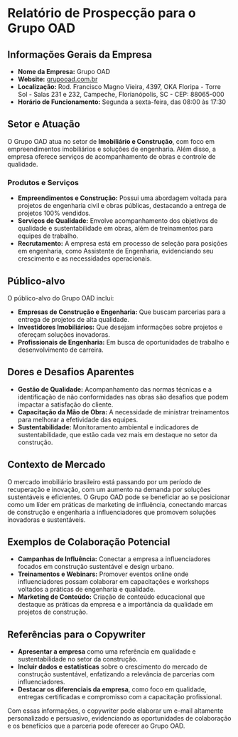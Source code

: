 # Relatório de Prospecção para o Grupo OAD

## Informações Gerais da Empresa
- **Nome da Empresa:** Grupo OAD
- **Website:** [grupooad.com.br](http://www.grupooad.com.br)
- **Localização:** Rod. Francisco Magno Vieira, 4397, OKA Floripa - Torre Sol - Salas 231 e 232, Campeche, Florianópolis, SC - CEP: 88065-000
- **Horário de Funcionamento:** Segunda a sexta-feira, das 08:00 às 17:30

## Setor e Atuação
O Grupo OAD atua no setor de **Imobiliário e Construção**, com foco em empreendimentos imobiliários e soluções de engenharia. Além disso, a empresa oferece serviços de acompanhamento de obras e controle de qualidade.

### Produtos e Serviços
- **Empreendimentos e Construção:** Possui uma abordagem voltada para projetos de engenharia civil e obras públicas, destacando a entrega de projetos 100% vendidos.
- **Serviços de Qualidade:** Envolve acompanhamento dos objetivos de qualidade e sustentabilidade em obras, além de treinamentos para equipes de trabalho.
- **Recrutamento:** A empresa está em processo de seleção para posições em engenharia, como Assistente de Engenharia, evidenciando seu crescimento e as necessidades operacionais.

## Público-alvo
O público-alvo do Grupo OAD inclui:
- **Empresas de Construção e Engenharia:** Que buscam parcerias para a entrega de projetos de alta qualidade.
- **Investidores Imobiliários:** Que desejam informações sobre projetos e ofereçam soluções inovadoras.
- **Profissionais de Engenharia:** Em busca de oportunidades de trabalho e desenvolvimento de carreira.

## Dores e Desafios Aparentes
- **Gestão de Qualidade:** Acompanhamento das normas técnicas e a identificação de não conformidades nas obras são desafios que podem impactar a satisfação do cliente.
- **Capacitação da Mão de Obra:** A necessidade de ministrar treinamentos para melhorar a efetividade das equipes.
- **Sustentabilidade:** Monitoramento ambiental e indicadores de sustentabilidade, que estão cada vez mais em destaque no setor da construção.

## Contexto de Mercado
O mercado imobiliário brasileiro está passando por um período de recuperação e inovação, com um aumento na demanda por soluções sustentáveis e eficientes. O Grupo OAD pode se beneficiar ao se posicionar como um líder em práticas de marketing de influência, conectando marcas de construção e engenharia a influenciadores que promovem soluções inovadoras e sustentáveis.

## Exemplos de Colaboração Potencial
- **Campanhas de Influência:** Conectar a empresa a influenciadores focados em construção sustentável e design urbano.
- **Treinamentos e Webinars:** Promover eventos online onde influenciadores possam colaborar em capacitações e workshops voltados a práticas de engenharia e qualidade.
- **Marketing de Conteúdo:** Criação de conteúdo educacional que destaque as práticas da empresa e a importância da qualidade em projetos de construção.

## Referências para o Copywriter
- **Apresentar a empresa** como uma referência em qualidade e sustentabilidade no setor da construção.
- **Incluir dados e estatísticas** sobre o crescimento do mercado de construção sustentável, enfatizando a relevância de parcerias com influenciadores.
- **Destacar os diferenciais da empresa**, como foco em qualidade, entregas certificadas e compromisso com a capacitação profissional.

Com essas informações, o copywriter pode elaborar um e-mail altamente personalizado e persuasivo, evidenciando as oportunidades de colaboração e os benefícios que a parceria pode oferecer ao Grupo OAD.